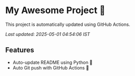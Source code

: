 # My Awesome Project 🚀

This project is automatically updated using GitHub Actions.

_Last updated: 2025-05-01 04:54:06 IST_

## Features
- Auto-update README using Python 🐍
- Auto Git push with GitHub Actions 🤖

